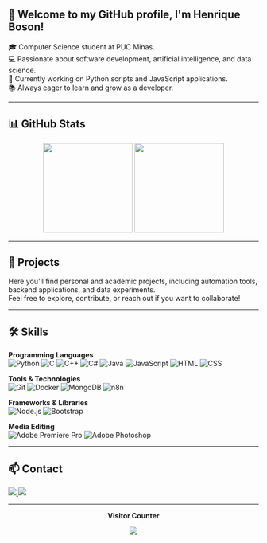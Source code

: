 ## 👋 Welcome to my GitHub profile, I'm Henrique Boson!

🎓 Computer Science student at PUC Minas.  
💻 Passionate about software development, artificial intelligence, and data science.  
🌱 Currently working on Python scripts and JavaScript applications.  
📚 Always eager to learn and grow as a developer.

---

## 📊 GitHub Stats

<div align="center">
  <img height="180em" src="https://github-readme-stats.vercel.app/api?username=henriqueboson&show_icons=true&theme=dracula&include_all_commits=true&count_private=true"/>
  <img height="180em" src="https://github-readme-stats.vercel.app/api/top-langs/?username=henriqueboson&layout=compact&langs_count=7&theme=dracula"/>
</div>

---

## 🚀 Projects

Here you'll find personal and academic projects, including automation tools, backend applications, and data experiments.  
Feel free to explore, contribute, or reach out if you want to collaborate!

---

## 🛠️ Skills

**Programming Languages**  
![Python](https://img.shields.io/badge/-Python-3776AB?style=flat&logo=python&logoColor=white)
![C](https://img.shields.io/badge/-C-00599C?style=flat&logo=c&logoColor=white)
![C++](https://img.shields.io/badge/-C++-00599C?style=flat&logo=c%2B%2B&logoColor=white)
![C#](https://img.shields.io/badge/-C%23-239120?style=flat&logo=c-sharp&logoColor=white)
![Java](https://img.shields.io/badge/-Java-007396?style=flat&logo=java&logoColor=white)
![JavaScript](https://img.shields.io/badge/-JavaScript-F7DF1E?style=flat&logo=javascript&logoColor=black)
![HTML](https://img.shields.io/badge/-HTML5-E34F26?style=flat&logo=html5&logoColor=white)
![CSS](https://img.shields.io/badge/-CSS3-1572B6?style=flat&logo=css3&logoColor=white)

**Tools & Technologies**  
![Git](https://img.shields.io/badge/-Git-F05032?style=flat&logo=git&logoColor=white)
![Docker](https://img.shields.io/badge/-Docker-2496ED?style=flat&logo=docker&logoColor=white)
![MongoDB](https://img.shields.io/badge/-MongoDB-47A248?style=flat&logo=mongodb&logoColor=white)
![n8n](https://img.shields.io/badge/-n8n-FE6126?style=flat&logo=n8n&logoColor=white)

**Frameworks & Libraries**  
![Node.js](https://img.shields.io/badge/-Node.js-339933?style=flat&logo=node.js&logoColor=white)
![Bootstrap](https://img.shields.io/badge/-Bootstrap-7952B3?style=flat&logo=bootstrap&logoColor=white)

**Media Editing**  
![Adobe Premiere Pro](https://img.shields.io/badge/-Premiere%20Pro-9999FF?style=flat&logo=adobe-premiere-pro&logoColor=white)
![Adobe Photoshop](https://img.shields.io/badge/-Photoshop-31A8FF?style=flat&logo=adobe-photoshop&logoColor=white)

---

## 📫 Contact

<div> 
  <a href="mailto:iquelrboson@gmail.com" target="_blank">
    <img src="https://img.shields.io/badge/Gmail-D14836?style=for-the-badge&logo=gmail&logoColor=white">
  </a>
  <a href="https://www.linkedin.com/in/henriqueboson/" target="_blank">
    <img src="https://img.shields.io/badge/-LinkedIn-%230077B5?style=for-the-badge&logo=linkedin&logoColor=white">
  </a>  
</div>

---

<div align="center">
  <p><b>Visitor Counter</b></p>  
  <img src="https://profile-counter.glitch.me/{henriqueboson}/count.svg"/>
</div>
